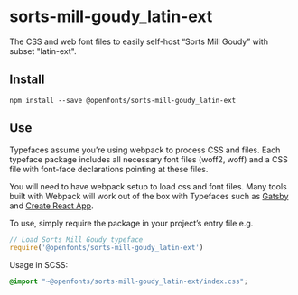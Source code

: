 
# sorts-mill-goudy_latin-ext

The CSS and web font files to easily self-host “Sorts Mill Goudy” with subset "latin-ext".

## Install

`npm install --save @openfonts/sorts-mill-goudy_latin-ext`

## Use

Typefaces assume you’re using webpack to process CSS and files. Each typeface
package includes all necessary font files (woff2, woff) and a CSS file with
font-face declarations pointing at these files.

You will need to have webpack setup to load css and font files. Many tools built
with Webpack will work out of the box with Typefaces such as [Gatsby](https://github.com/gatsbyjs/gatsby)
and [Create React App](https://github.com/facebookincubator/create-react-app).

To use, simply require the package in your project’s entry file e.g.

```javascript
// Load Sorts Mill Goudy typeface
require('@openfonts/sorts-mill-goudy_latin-ext')
```

Usage in SCSS:
```scss
@import "~@openfonts/sorts-mill-goudy_latin-ext/index.css";
```
